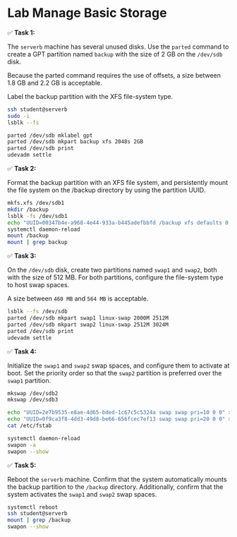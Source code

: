 # Lab Manage Basic Storage

✅ **Task 1:**

The `serverb` machine has several unused disks. Use the `parted` command to create a GPT partition named `backup` with the size of 2 GB on the `/dev/sdb` disk.

Because the parted command requires the use of offsets, a size between 1.8 GB and 2.2 GB is acceptable.

Label the backup partition with the XFS file-system type.

```bash
ssh student@serverb
sudo -i
lsblk --fs

parted /dev/sdb mklabel gpt
parted /dev/sdb mkpart backup xfs 2048s 2GB
parted /dev/sdb print
udevadm settle
```

✅ **Task 2:**

Format the backup partition with an XFS file system, and persistently mount the file system on the /backup directory by using the partition UUID.

```bash
mkfs.xfs /dev/sdb1
mkdir /backup
lsblk -fs /dev/sdb1
echo "UUID=00347b4e-a968-4e44-933a-b445adefbbfd /backup xfs defaults 0 0" >> /etc/fstab
systemctl daemon-reload
mount /backup
mount | grep backup
```

✅ **Task 3:**

On the `/dev/sdb` disk, create two partitions named `swap1` and `swap2`, both with the size of 512 MB. For both partitions, configure the file-system type to host swap spaces.

A size between `460 MB` and `564 MB` is acceptable.

```bash
lsblk --fs /dev/sdb
parted /dev/sdb mkpart swap1 linux-swap 2000M 2512M
parted /dev/sdb mkpart swap2 linux-swap 2512M 3024M
parted /dev/sdb print
udevadm settle
```

✅ **Task 4:**

Initialize the `swap1` and `swap2` swap spaces, and configure them to activate at boot. Set the priority order so that the `swap2` partition is preferred over the `swap1` partition.

```bash
mkswap /dev/sdb2
mkswap /dev/sdb3

echo "UUID=2e7b9535-e8ae-4d65-bded-1c67c5c5324a swap swap pri=10 0 0" >> /etc/fstab
echo "UUID=0f9ca3f8-4dd3-49d8-be66-656fcec7ef13 swap swap pri=20 0 0" >> /etc/fstab
cat /etc/fstab

systemctl daemon-reload
swapon -a
swapon --show
```

✅ **Task 5:**

Reboot the `serverb` machine. Confirm that the system automatically mounts the backup partition to the `/backup` directory. Additionally, confirm that the system activates the `swap1` and `swap2` swap spaces.

```bash
systemctl reboot
ssh student@serverb
mount | grep /backup
swapon --show
```